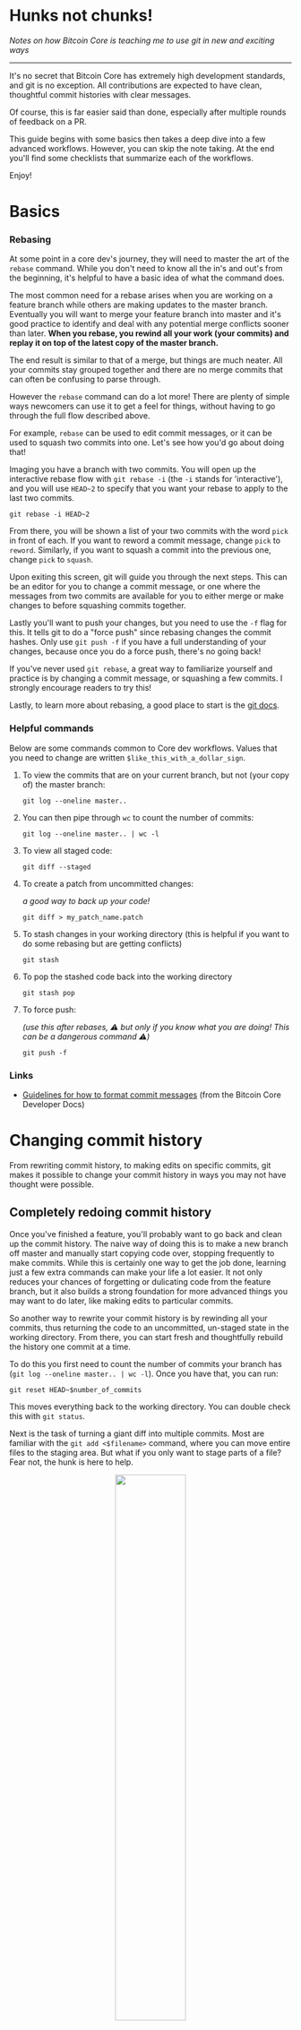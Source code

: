 # Hunks not chunks!

_Notes on how Bitcoin Core is teaching me to use git in new and exciting ways_

-------

It's no secret that Bitcoin Core has extremely high development standards, and git is no exception. All contributions are expected to have clean, thoughtful commit histories with clear messages.

Of course, this is far easier said than done, especially after multiple rounds of feedback on a PR.

This guide begins with some basics then takes a deep dive into a few advanced workflows. However, you can skip the note taking. At the end you'll find some checklists that summarize each of the workflows.

Enjoy!

# Basics

### Rebasing

At some point in a core dev's journey, they will need to master the art of the `rebase` command. While you don't need to know all the in's and out's from the beginning, it's helpful to have a basic idea of what the command does. 

The most common need for a rebase arises when you are working on a feature branch while others are making updates to the master branch. Eventually you will want to merge your feature branch into master and it's good practice to identify and deal with any potential merge conflicts sooner than later. **When you rebase, you rewind all your work (your commits) and replay it on top of the latest copy of the master branch.** 

The end result is similar to that of a merge, but things are much neater. All your commits stay grouped together and there are no merge commits that can often be confusing to parse through.

<!-- TODO: Some diagrams would be nice here! -->

However the `rebase` command can do a lot more! There are plenty of simple ways newcomers can use it to get a feel for things, without having to go through the full flow described above.

For example, `rebase` can be used to edit commit messages, or it can be used to squash two commits into one. Let's see how you'd go about doing that!

Imaging you have a branch with two commits. You will open up the interactive rebase flow with `git rebase -i` (the `-i` stands for 'interactive'), and you will use `HEAD~2` to specify that you want your rebase to apply to the last two commits.

    git rebase -i HEAD~2

From there, you will be shown a list of your two commits with the word `pick` in front of each. If you want to reword a commit message, change `pick` to `reword`. Similarly, if you want to squash a commit into the previous one, change `pick` to `squash`.

<!-- TODO: a screencap of what this looks like -->

Upon exiting this screen, git will guide you through the next steps. This can be an editor for you to change a commit message, or one where the messages from two commits are available for you to either merge or make changes to before squashing commits together.

Lastly you'll want to push your changes, but you need to use the `-f` flag for this. It tells git to do a "force push" since rebasing changes the commit hashes. Only use `git push -f` if you have a full understanding of your changes, because once you do a force push, there's no going back!

If you've never used `git rebase`, a great way to familiarize yourself and practice is by changing a commit message, or squashing a few commits. I strongly encourage readers to try this!

Lastly, to learn more about rebasing, a good place to start is the [git docs](https://git-scm.com/docs/git-rebase).  

### Helpful commands

Below are some commands common to Core dev workflows. Values that you need to change are written `$like_this_with_a_dollar_sign`.

1. To view the commits that are on your current branch, but not (your copy of) the master branch:
    ```
    git log --oneline master..
    ```
    
2. You can then pipe through `wc` to count the number of commits:
    ```
    git log --oneline master.. | wc -l
    ```
    
3. To view all staged code:
    ```
    git diff --staged
    ```
    
4. To create a patch from uncommitted changes:

    _a good way to back up your code!_
    ```
    git diff > my_patch_name.patch
    ```
    
5. To stash changes in your working directory (this is helpful if you want to do some rebasing but are getting conflicts)
    ```
    git stash
    ```

6. To pop the stashed code back into the working directory
    ```
    git stash pop
    ```

7. To force push:
    
    _(use this after rebases, ⚠️ but only if you know what you are doing! This can be a dangerous command ⚠️)_
    ```
    git push -f
    ```

### Links

- [Guidelines for how to format commit messages](https://github.com/bitcoin/bitcoin/blob/master/CONTRIBUTING.md#committing-patches) (from the Bitcoin Core Developer Docs)
    <!-- TODO: a TLDR; on this -->

# Changing commit history

From rewriting commit history, to making edits on specific commits, git makes it possible to change your commit history in ways you may not have thought were possible. 

## Completely redoing commit history

Once you've finished a feature, you'll probably want to go back and clean up the commit history. The naive way of doing this is to make a new branch off master and manually start copying code over, stopping frequently to make commits. While this is certainly one way to get the job done, learning just a few extra commands can make your life a lot easier. It not only reduces your chances of forgetting or dulicating code from the feature branch, but it  also builds a strong foundation for more advanced things you may want to do later, like making edits to particular commits. 

So another way to rewrite your commit history is by rewinding all your commits, thus returning the code to an uncommitted, un-staged state in the working directory. From there, you can start fresh and thoughtfully rebuild the history one commit at a time. 

To do this you first need to count the number of commits your branch has (`git log --oneline master.. | wc -l`). Once you have that, you can run:

    git reset HEAD~$number_of_commits

This moves everything back to the working directory. You can double check this with `git status`.

Next is the task of turning a giant diff into multiple commits. Most are familiar with the `git add <$filename>` command, where you can move entire files to the staging area. But what if you only want to stage parts of a file? Fear not, the hunk is here to help.

<p align="center"><img src="https://github.com/satsie/bitcoin-notez/blob/master/bitcoin-core-development/images/fabio.jpeg" width=50%></p>


When used with the `-p` flag, `git add` will open up an interactive flow where it walks you through "hunks" of code from the file's diff (yes, you heard right, I said [hunks not chunks](https://git-scm.com/docs/git-add#Documentation/git-add.txt---patch)) and you can choose to move it to the staging area or not.

`git add -p $filename`

![](https://github.com/satsie/bitcoin-notez/blob/master/bitcoin-core-development/images/git-add-hunk.png)

Depending on the code, you may even be able to split hunks! When prompted, use the `s` command. Use `git add --help` to learn more about the other options you can use in this interactive mode:
  
```
               y - stage this hunk
               n - do not stage this hunk
               q - quit; do not stage this hunk or any of the remaining ones
               a - stage this hunk and all later hunks in the file
               d - do not stage this hunk or any of the later hunks in the file
               g - select a hunk to go to
               / - search for a hunk matching the given regex
               j - leave this hunk undecided, see next undecided hunk
               J - leave this hunk undecided, see next hunk
               k - leave this hunk undecided, see previous undecided hunk
               K - leave this hunk undecided, see previous hunk
               s - split the current hunk into smaller hunks
               e - manually edit the current hunk
               ? - print help
```

From there you can proceed as normal with a `git commit` to commit everything that was moved to the staging area.
    
When you're happy with your work, you can do a special force push to get it up to the remote repository: `git push -f`. But make sure everything is the way you want it because there is no way to undo things once they have been forced pushed!
  
### Workflow: Creating a branch specifically for new commit history
    
Being able to completely rework your commit history is really helpful but you may come across situations where you want to preserve old history, even if it is just for your own reference. Maybe the history has a record of some code you used to test and debug, or maybe it contains alternate implementations for an algorithm. Either way, it's stuff that you don't want to get rid of completely, and stuff that would be useful to have some record of. It's true that nothing is ever completely lost with `git reflog`, but that command can require you to do some archaeology in order to retrieve what's needed.  
    
Here's a workflow you can use to create a totally new branch for the sole purpose of redoing the commit history.
    
1. Sync your local copy of the repository with the upstream branch. You should be able to do this with the GitHub UI. To make sure nothing went wrong, you can check that commit hashes on your fork match those in the upstream repo.
    
2. Rebase your changes: `git rebase master`. This will prompt you to resolve all conflicts synchronously.*
    
3. Create a new branch. Since the current branch has history we want to preserve, we need to make a different one for the clean commit history. From your current feature branch, run `git checkout -b my_new_branch_name`

4. Flatten all the commits into one: Count the number of commits (`git log --oneline master.. | wc -l`), then pop them off, sending the code back to the working directory: `git reset HEAD~$number_of_commits`. From here you can either leave everything in your local working directory, or, if you would like to push everything up to the remote repositoy (maybe so you can come back later and work on the commit history), finish the process by creating one commit with `git add .` and `git commit`.
    
&ast; _If rebasing gets nasty, you can cherry-pick, but make a copy of your branch with first! To do this, branch off of master, then cherry-pick your commits from your feature branch._
    
### Other things to consider

#### Establishing some idea of what you want your commit history to look like
It can be helpful to first sketch out what you want your new commit history to look like. This way, once you start doing the git stuff you can put all your attention on it. Git can require a lot of focus, especially if you find code changes that you'd like to integrate along the way, or start doing things that cause downstream conflicts.

Here's an example of what such a sketch could look like:
    
    1. Create new enum
    2. Create new data structures and methods for accessing them
    3. Update business logic to use new data structures
    4. Add tests

## Editing specific commits
        
Once feedback starts flowing, there's a good chance you'll want to edit specific commits. This is especially great for small changes that are unlikely to cause downstream conflicts like code comments, new tests, and slight modifications to variable names.

One way to do this is to make your changes as normal, creating a new commit. Then you'll squash that new commit into a specific one in your history.

First, make your changes as you would for any normal commit. Next find the hash of the commit that you need to change. You can use the GitHub UI or `git log --oneline master..`. You can also use `git blame` to pinpoint exactly what commit changed a particular line of code.

Next add the changes to the staging area: `git add $some_file_name`

Once all the changes have made it to the staging area, use `git commit --fixup $some_commit_hash`. This will create a new commit that fixes up another one <!-- TODO: check the git docs for a better description of this -->
    
Now we have a new commit with the edits, but we don't want it to be separate. We want it to be part of the original commit. To do that we need to rebase.
    
_Note: At this point you may need to do a `git stash` to temporarily get any unstaged code out of the way. The working directory needs to be clean in order for a rebase to work. Later, when you need to bring the stashed changes back, you can use `git stash pop`._
    
Once again we need to count the number of commits, so we know how many commits back the rebase has to go: `git log --oneline master.. | wc -l`

Then go ahead and run the rebase command: `git rebase -i --autosquash HEAD~${number_of_commits}` This will open up an interactive rebase flow. The default settings should be good and you shouldn't need to do anything special here. <!-- TODO: explain autosquash -->
    
Lastly push up the changes with a `git push -f`!
    
# Appendix
    
## Cheat Sheets

Handy little checklists that cover workflows described above!

### Creating a new branch to redo commit history on

1. Use the UI to sync your fork with the upstream one.
2. Pull the results down locally:`git checkout master` and `git pull`
3. Go back to your feature branch and rebase your changes on top the latest copy of master: `git checkout $my_feature_branch` and `git rebase master`
4. Make a new branch: `git checkout -b my_new_branch_name`
5. Count the number of commits: `git log --oneline | wc -l`
6. Pop the commits off: `git reset HEAD~$number_of_commits`
7. Flatten everything to one commit: `git add .` and `git commit`

### Redoing commit history
    
If all changes have not been moved back to the working directory, do that first:

1. Count the number of commits: `git log --oneline master.. | wc -l`
2. Pop the commits off: `git reset HEAD~$number_of_commits`

Once everything is in the working directory,
    
1. `git diff` to view what needs to be committed
2. `git add -p $some_file_name` to stage hunks of code
3. `git diff --staged` then `git commit`
4. After all the changes in the diff have been accounted for and put into commits, force push with `git push -f`

### Making edits to a specific commit

1. Make your changes as normal and move them to the staging area (`git add .` / `git add $some_file_name` / `git add -p $some_file_name`).
2. Find the hash of the commit you want to modify (use the GitHub UI / `git log --oneline master..` / or `git blame`)
3. Double check everything in the staging area is correct `git diff --staged`
4. Make a fixup commit for the specific commit you want to edit: `git commit --fixup $some_commit_hash`
5. [optional] If there's anything still in the working directory, stash it: `git stash`
6. Count the number of commits (should be one greater than what you began with): `git log --oneline master.. | wc -l`
7. Rebase: `git rebase -i --autosquash HEAD~${number_of_commits}`
8. Force push: `git push -f`
9. [optional] Bring back any stashed changes: `git stash pop`
    
## Acknowledgements

Special thank you to [@amitiuttarwar](https://github.com/amitiuttarwar) for sharing so many of her wonderful tips and tricks!
